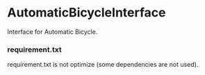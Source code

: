 # AutomaticBicycleInterface
Interface for Automatic Bicycle. 

### requirement.txt 
requirement.txt is not optimize (some dependencies are not used). 